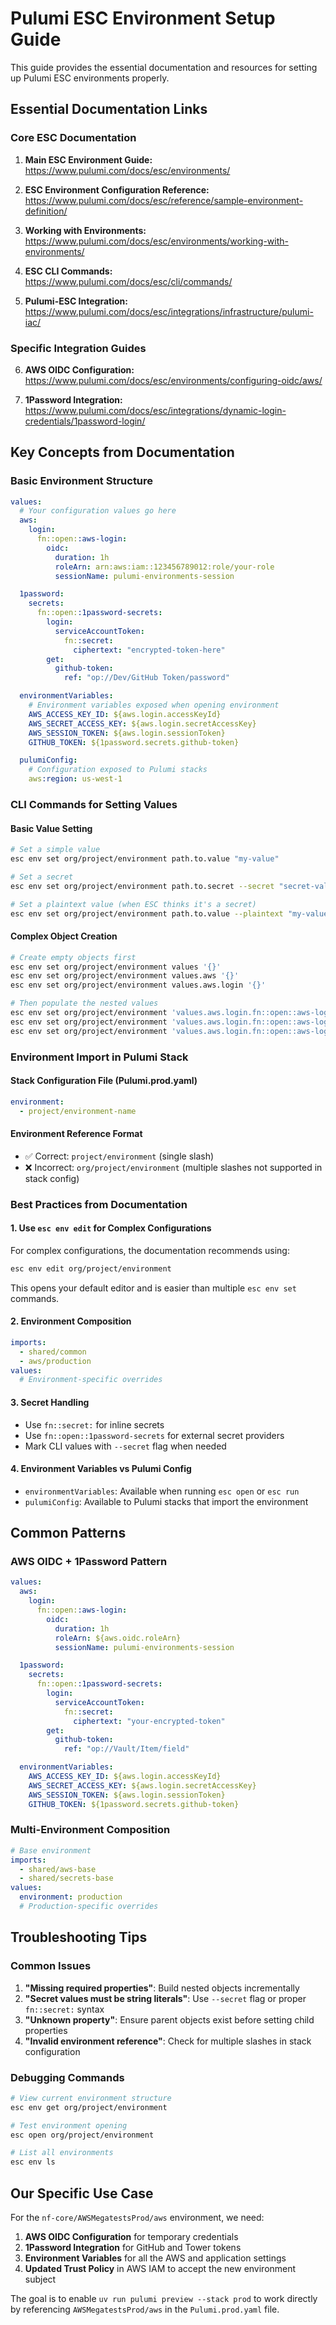 # Pulumi ESC Environment Setup Guide

This guide provides the essential documentation and resources for setting up Pulumi ESC environments properly.

## Essential Documentation Links

### Core ESC Documentation

1. **Main ESC Environment Guide:**  
   https://www.pulumi.com/docs/esc/environments/

2. **ESC Environment Configuration Reference:**  
   https://www.pulumi.com/docs/esc/reference/sample-environment-definition/

3. **Working with Environments:**  
   https://www.pulumi.com/docs/esc/environments/working-with-environments/

4. **ESC CLI Commands:**  
   https://www.pulumi.com/docs/esc/cli/commands/

5. **Pulumi-ESC Integration:**  
   https://www.pulumi.com/docs/esc/integrations/infrastructure/pulumi-iac/

### Specific Integration Guides

6. **AWS OIDC Configuration:**  
   https://www.pulumi.com/docs/esc/environments/configuring-oidc/aws/

7. **1Password Integration:**  
   https://www.pulumi.com/docs/esc/integrations/dynamic-login-credentials/1password-login/

## Key Concepts from Documentation

### Basic Environment Structure

```yaml
values:
  # Your configuration values go here
  aws:
    login:
      fn::open::aws-login:
        oidc:
          duration: 1h
          roleArn: arn:aws:iam::123456789012:role/your-role
          sessionName: pulumi-environments-session

  1password:
    secrets:
      fn::open::1password-secrets:
        login:
          serviceAccountToken:
            fn::secret:
              ciphertext: "encrypted-token-here"
        get:
          github-token:
            ref: "op://Dev/GitHub Token/password"

  environmentVariables:
    # Environment variables exposed when opening environment
    AWS_ACCESS_KEY_ID: ${aws.login.accessKeyId}
    AWS_SECRET_ACCESS_KEY: ${aws.login.secretAccessKey}
    AWS_SESSION_TOKEN: ${aws.login.sessionToken}
    GITHUB_TOKEN: ${1password.secrets.github-token}

  pulumiConfig:
    # Configuration exposed to Pulumi stacks
    aws:region: us-west-1
```

### CLI Commands for Setting Values

#### Basic Value Setting

```bash
# Set a simple value
esc env set org/project/environment path.to.value "my-value"

# Set a secret
esc env set org/project/environment path.to.secret --secret "secret-value"

# Set a plaintext value (when ESC thinks it's a secret)
esc env set org/project/environment path.to.value --plaintext "my-value"
```

#### Complex Object Creation

```bash
# Create empty objects first
esc env set org/project/environment values '{}'
esc env set org/project/environment values.aws '{}'
esc env set org/project/environment values.aws.login '{}'

# Then populate the nested values
esc env set org/project/environment 'values.aws.login.fn::open::aws-login' '{}'
esc env set org/project/environment 'values.aws.login.fn::open::aws-login.oidc' '{}'
esc env set org/project/environment 'values.aws.login.fn::open::aws-login.oidc.duration' "1h"
```

### Environment Import in Pulumi Stack

#### Stack Configuration File (Pulumi.prod.yaml)

```yaml
environment:
  - project/environment-name
```

#### Environment Reference Format

- ✅ Correct: `project/environment` (single slash)
- ❌ Incorrect: `org/project/environment` (multiple slashes not supported in stack config)

### Best Practices from Documentation

#### 1. Use `esc env edit` for Complex Configurations

For complex configurations, the documentation recommends using:

```bash
esc env edit org/project/environment
```

This opens your default editor and is easier than multiple `esc env set` commands.

#### 2. Environment Composition

```yaml
imports:
  - shared/common
  - aws/production
values:
  # Environment-specific overrides
```

#### 3. Secret Handling

- Use `fn::secret:` for inline secrets
- Use `fn::open::1password-secrets` for external secret providers
- Mark CLI values with `--secret` flag when needed

#### 4. Environment Variables vs Pulumi Config

- `environmentVariables`: Available when running `esc open` or `esc run`
- `pulumiConfig`: Available to Pulumi stacks that import the environment

## Common Patterns

### AWS OIDC + 1Password Pattern

```yaml
values:
  aws:
    login:
      fn::open::aws-login:
        oidc:
          duration: 1h
          roleArn: ${aws.oidc.roleArn}
          sessionName: pulumi-environments-session

  1password:
    secrets:
      fn::open::1password-secrets:
        login:
          serviceAccountToken:
            fn::secret:
              ciphertext: "your-encrypted-token"
        get:
          github-token:
            ref: "op://Vault/Item/field"

  environmentVariables:
    AWS_ACCESS_KEY_ID: ${aws.login.accessKeyId}
    AWS_SECRET_ACCESS_KEY: ${aws.login.secretAccessKey}
    AWS_SESSION_TOKEN: ${aws.login.sessionToken}
    GITHUB_TOKEN: ${1password.secrets.github-token}
```

### Multi-Environment Composition

```yaml
# Base environment
imports:
  - shared/aws-base
  - shared/secrets-base
values:
  environment: production
  # Production-specific overrides
```

## Troubleshooting Tips

### Common Issues

1. **"Missing required properties"**: Build nested objects incrementally
2. **"Secret values must be string literals"**: Use `--secret` flag or proper `fn::secret:` syntax
3. **"Unknown property"**: Ensure parent objects exist before setting child properties
4. **"Invalid environment reference"**: Check for multiple slashes in stack configuration

### Debugging Commands

```bash
# View current environment structure
esc env get org/project/environment

# Test environment opening
esc open org/project/environment

# List all environments
esc env ls
```

## Our Specific Use Case

For the `nf-core/AWSMegatestsProd/aws` environment, we need:

1. **AWS OIDC Configuration** for temporary credentials
2. **1Password Integration** for GitHub and Tower tokens
3. **Environment Variables** for all the AWS and application settings
4. **Updated Trust Policy** in AWS IAM to accept the new environment subject

The goal is to enable `uv run pulumi preview --stack prod` to work directly by referencing `AWSMegatestsProd/aws` in the `Pulumi.prod.yaml` file.
